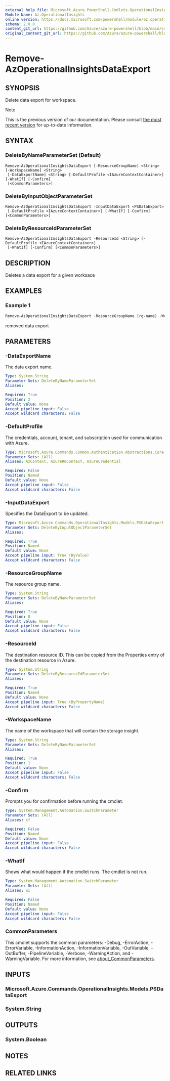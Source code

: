 ```yaml
---
external help file: Microsoft.Azure.PowerShell.Cmdlets.OperationalInsights.dll-Help.xml
Module Name: Az.OperationalInsights
online version: https://docs.microsoft.com/powershell/module/az.operationalinsights/remove-azoperationalinsightsdataexport
schema: 2.0.0
content_git_url: https://github.com/Azure/azure-powershell/blob/main/src/OperationalInsights/OperationalInsights/help/Remove-AzOperationalInsightsDataExport.md
original_content_git_url: https://github.com/Azure/azure-powershell/blob/main/src/OperationalInsights/OperationalInsights/help/Remove-AzOperationalInsightsDataExport.md
---
```


# Remove-AzOperationalInsightsDataExport

## SYNOPSIS
Delete data export for workspace.

> [!NOTE]
>This is the previous version of our documentation. Please consult [the most recent version](/powershell/module/az.operationalinsights/remove-azoperationalinsightsdataexport) for up-to-date information.

## SYNTAX

### DeleteByNameParameterSet (Default)
```
Remove-AzOperationalInsightsDataExport [-ResourceGroupName] <String> [-WorkspaceName] <String>
 [-DataExportName] <String> [-DefaultProfile <IAzureContextContainer>] [-WhatIf] [-Confirm]
 [<CommonParameters>]
```

### DeleteByInputObjectParameterSet
```
Remove-AzOperationalInsightsDataExport -InputDataExport <PSDataExport>
 [-DefaultProfile <IAzureContextContainer>] [-WhatIf] [-Confirm] [<CommonParameters>]
```

### DeleteByResourceIdParameterSet
```
Remove-AzOperationalInsightsDataExport -ResourceId <String> [-DefaultProfile <IAzureContextContainer>]
 [-WhatIf] [-Confirm] [<CommonParameters>]
```

## DESCRIPTION
Deletes a data export for a given worksace

## EXAMPLES

### Example 1
```powershell
Remove-AzOperationalInsightsDataExport -ResourceGroupName {rg-name} -WorkspaceName {workspace-name} -DataExportName {dataExportName}
```

removed data export

## PARAMETERS

### -DataExportName
The data export name.

```yaml
Type: System.String
Parameter Sets: DeleteByNameParameterSet
Aliases:

Required: True
Position: 2
Default value: None
Accept pipeline input: False
Accept wildcard characters: False
```

### -DefaultProfile
The credentials, account, tenant, and subscription used for communication with Azure.

```yaml
Type: Microsoft.Azure.Commands.Common.Authentication.Abstractions.Core.IAzureContextContainer
Parameter Sets: (All)
Aliases: AzContext, AzureRmContext, AzureCredential

Required: False
Position: Named
Default value: None
Accept pipeline input: False
Accept wildcard characters: False
```

### -InputDataExport
Specifies the DataExport to be updated.

```yaml
Type: Microsoft.Azure.Commands.OperationalInsights.Models.PSDataExport
Parameter Sets: DeleteByInputObjectParameterSet
Aliases:

Required: True
Position: Named
Default value: None
Accept pipeline input: True (ByValue)
Accept wildcard characters: False
```

### -ResourceGroupName
The resource group name.

```yaml
Type: System.String
Parameter Sets: DeleteByNameParameterSet
Aliases:

Required: True
Position: 0
Default value: None
Accept pipeline input: False
Accept wildcard characters: False
```

### -ResourceId
The destination resource ID.
This can be copied from the Properties entry of the destination resource in Azure.

```yaml
Type: System.String
Parameter Sets: DeleteByResourceIdParameterSet
Aliases:

Required: True
Position: Named
Default value: None
Accept pipeline input: True (ByPropertyName)
Accept wildcard characters: False
```

### -WorkspaceName
The name of the workspace that will contain the storage insight.

```yaml
Type: System.String
Parameter Sets: DeleteByNameParameterSet
Aliases:

Required: True
Position: 1
Default value: None
Accept pipeline input: False
Accept wildcard characters: False
```

### -Confirm
Prompts you for confirmation before running the cmdlet.

```yaml
Type: System.Management.Automation.SwitchParameter
Parameter Sets: (All)
Aliases: cf

Required: False
Position: Named
Default value: None
Accept pipeline input: False
Accept wildcard characters: False
```

### -WhatIf
Shows what would happen if the cmdlet runs. The cmdlet is not run.

```yaml
Type: System.Management.Automation.SwitchParameter
Parameter Sets: (All)
Aliases: wi

Required: False
Position: Named
Default value: None
Accept pipeline input: False
Accept wildcard characters: False
```

### CommonParameters
This cmdlet supports the common parameters: -Debug, -ErrorAction, -ErrorVariable, -InformationAction, -InformationVariable, -OutVariable, -OutBuffer, -PipelineVariable, -Verbose, -WarningAction, and -WarningVariable. For more information, see [about_CommonParameters](http://go.microsoft.com/fwlink/?LinkID=113216).

## INPUTS

### Microsoft.Azure.Commands.OperationalInsights.Models.PSDataExport

### System.String

## OUTPUTS

### System.Boolean

## NOTES

## RELATED LINKS
